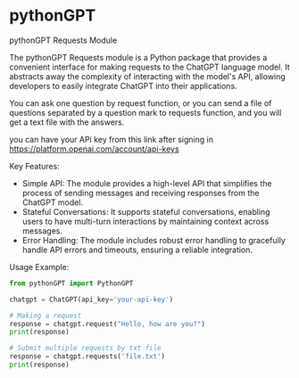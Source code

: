 # pythonGPT

pythonGPT Requests Module

The pythonGPT Requests module is a Python package that provides a convenient interface for making requests to the ChatGPT language model. It abstracts away the complexity of interacting with the model's API, allowing developers to easily integrate ChatGPT into their applications.

You can ask one question by request function, or you can send a file of questions separated by a question mark to requests function, and you will get a text file with the answers.


you can have your APi key from this link after signing in
https://platform.openai.com/account/api-keys

Key Features:
- Simple API: The module provides a high-level API that simplifies the process of sending messages and receiving responses from the ChatGPT model.
- Stateful Conversations: It supports stateful conversations, enabling users to have multi-turn interactions by maintaining context across messages.
- Error Handling: The module includes robust error handling to gracefully handle API errors and timeouts, ensuring a reliable integration.

Usage Example:
```python
from pythonGPT import PythonGPT

chatgpt = ChatGPT(api_key='your-api-key')

# Making a request
response = chatgpt.request("Hello, how are you?")
print(response)

# Submit multiple requests by txt file
response = chatgpt.requests('file.txt')
print(response)



